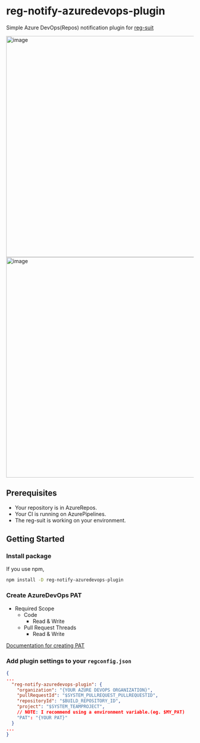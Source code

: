 # reg-notify-azuredevops-plugin

Simple Azure DevOps(Repos) notification plugin for [reg-suit](https://github.com/reg-viz/reg-suit)

<img width="592" alt="image" src="https://github.com/harunari0928/reg-notify-azuredevops-plugin/assets/33255443/1bd1dfa8-3db9-4659-8808-5e15064b713b">
<img width="590" alt="image" src="https://github.com/harunari0928/reg-notify-azuredevops-plugin/assets/33255443/3fcc02b7-c4fc-4567-83ae-e6aa97242030">

## Prerequisites

* Your repository is in AzureRepos.
* Your CI is running on AzurePipelines.
* The reg-suit is working on your environment.

## Getting Started

### Install package
   
If you use npm, 
```sh
npm install -D reg-notify-azuredevops-plugin
```

### Create AzureDevOps PAT

* Required Scope
   - Code
     - Read & Write
   - Pull Request Threads
     - Read & Write

[Documentation for creating PAT](https://learn.microsoft.com/azure/devops/organizations/accounts/use-personal-access-tokens-to-authenticate?view=azure-devops&tabs=Windows#create-a-pat)

### Add plugin settings to your `regconfig.json`

```json
{
...
  "reg-notify-azuredevops-plugin": {
    "organization": "{YOUR AZURE DEVOPS ORGANIZATION}",
    "pullRequestId": "$SYSTEM_PULLREQUEST_PULLREQUESTID",
    "repositoryId": "$BUILD_REPOSITORY_ID",
    "project": "$SYSTEM_TEAMPROJECT",
    // NOTE: I recommend using a environment variable.(eg. $MY_PAT)
    "PAT": "{YOUR PAT}"
  }
...
}
```
